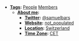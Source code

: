 - **[Tags](<Tags.md>):** [People](<People.md>) [Members](<Members.md>)
    - **[About me](<About me.md>):**
        - **[Twitter](<Twitter.md>):** [@samuelbars](https://twitter.com/samuelbars)
        - **[Website](<Website.md>):** [not_populated](<not_populated.md>) 
        - **[Location](<Location.md>):** [Switzerland](<Switzerland.md>)
        - **[Time Zone](<Time Zone.md>):** [CET](<CET.md>)
